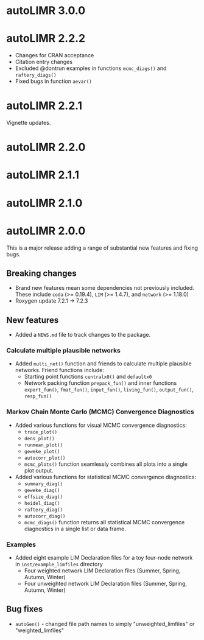 # autoLIMR 3.0.0

# autoLIMR 2.2.2

* Changes for CRAN acceptance
* Citation entry changes
* Excluded @dontrun examples in functions `mcmc_diags()` and `raftery_diags()`
* Fixed bugs in function `aevar()`

# autoLIMR 2.2.1

Vignette updates.

# autoLIMR 2.2.0

# autoLIMR 2.1.1

# autoLIMR 2.1.0

# autoLIMR 2.0.0

This is a major release adding a range of substantial new features and fixing
bugs.

## Breaking changes

* Brand new features mean some dependencies not previously included. These
include `coda` (>= 0.19.4), `LIM` (>= 1.4.7), and `network` (>= 1.18.0)
* Roxygen update 7.2.1 -> 7.2.3


## New features

* Added a `NEWS.md` file to track changes to the package.

### Calculate multiple plausible networks

* Added `multi_net()` function and friends to calculate multiple plausible networks. Friend functions include:
  + Starting point functions `centralx0()` and `defaultx0`
  + Network packing function `prepack_fun()` and inner functions `export_fun()`,
  `fmat_fun()`, `input_fun()`, `living_fun()`, `output_fun()`, `resp_fun()`
  
### Markov Chain Monte Carlo (MCMC) Convergence Diagnostics

* Added various functions for visual MCMC convergence diagnostics:
  + `trace_plot()`
  + `dens_plot()`
  + `runmean_plot()`
  + `geweke_plot()`
  + `autocorr_plot()`
  + `mcmc_plots()` function seamlessly combines all plots into
  a single plot output.
* Added various functions for statistical MCMC convergence diagnostics:
  + `summary_diag()`
  + `geweke_diag()`
  + `effsize_diag()`
  + `heidel_diag()`
  + `raftery_diag()`
  + `autocorr_diag()`
  + `mcmc_diags()` function returns all statistical MCMC convergence diagnostics
  in a single list or data frame.
  
### Examples

* Added eight example LIM Declaration files for a toy four-node network in 
`inst/example_limfiles` directory
  + Four weighted network LIM Declaration files (Summer, Spring, Autumn, Winter)
  + Four unweighted network LIM Declaration files (Summer, Spring, Autumn, Winter)

## Bug fixes

* `autoGen()` - changed file path names to simply "unweighted_limfiles" or
"weighted_limfiles"

